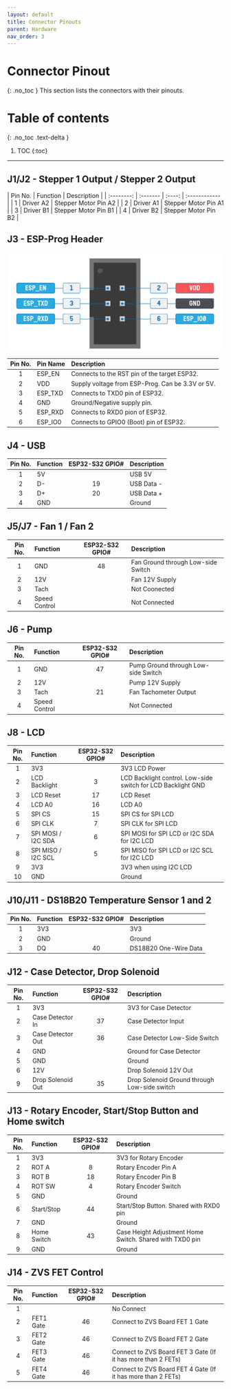 ```yaml
---
layout: default
title: Connector Pinouts
parent: Hardware
nav_order: 3
---
```


# Connector Pinout
{: .no_toc }
This section lists the connectors with their pinouts.


# Table of contents
{: .no_toc .text-delta }

1. TOC
{:toc}

---

## J1/J2 - Stepper 1 Output / Stepper 2 Output
<div class="code-example" markdown="1">

| Pin No.	| Function | Description   |
| :--------: | :------- | :----: | :------------ |
| 1	| Driver A2     | Stepper Motor Pin A2 |
| 2	| Driver A1     | Stepper Motor Pin A1 |
| 3	| Driver B1     | Stepper Motor Pin B1 |
| 4	| Driver B2     | Stepper Motor Pin B2 |

</div>

## J3 - ESP-Prog Header

![ESP-Prog](../../assets/images/esp-prog.png?raw=true "ESP-Prog")

<div class="code-example" markdown="1">

| Pin No.	| Pin Name	| Description |
| :--------: | :---- | :---- |
| 1	| ESP_EN |	Connects to the RST pin of the target ESP32. |
| 2	| VDD	| Supply voltage from ESP-Prog. Can be 3.3V or 5V. |
| 3	| ESP_TXD	| Connects to TXD0 pin of ESP32. |
| 4	| GND	| Ground/Negative supply pin. |
| 5	| ESP_RXD	| Connects to RXD0 pion of ESP32. |
| 6	| ESP_IO0 |	Connects to GPIO0 (Boot) pin of ESP32. |

</div>

## J4 - USB
<div class="code-example" markdown="1">

| Pin No.	| Function | ESP32-S32 GPIO# | Description   |
| :--------: | :------- | :----: | :------------ |
| 1	| 5V     |     | USB 5V |
| 2	| D-      | 19    | USB Data - |
| 3	| D+      | 20    | USB Data + |
| 4	| GND      |     | Ground |

</div>

## J5/J7 - Fan 1 / Fan 2
<div class="code-example" markdown="1">

| Pin No.	| Function | ESP32-S32 GPIO# | Description   |
| :--------: | :------- | :----: | :------------ |
| 1	| GND     | 48    | Fan Ground through Low-side Switch |
| 2	| 12V      |     | Fan 12V Supply |
| 3	| Tach     |     | Not Coonected |
| 4	| Speed Control      |     | Not Connected |

</div>

## J6 - Pump
<div class="code-example" markdown="1">

| Pin No.	| Function | ESP32-S32 GPIO# | Description   |
| :--------: | :------- | :----: | :------------ |
| 1	| GND     | 47    | Pump Ground through Low-side Switch |
| 2	| 12V      |     | Pump 12V Supply |
| 3	| Tach     |  21   | Fan Tachometer Output |
| 4	| Speed Control      |     | Not Connected |

</div>

## J8 - LCD
<div class="code-example" markdown="1">

| Pin No.	| Function | ESP32-S32 GPIO# | Description   |
| :--------: | :------- | :----: | :------------ |
| 1	| 3V3     |     | 3V3 LCD Power |
| 2	| LCD Backlight      |  3   | LCD Backlight control. Low-side switch for LCD Backlight GND |
| 3	| LCD Reset     |  17   | LCD Reset |
| 4	| LCD A0      |   16  | LCD A0 |
| 5	| SPI CS     | 15    | SPI CS for SPI LCD |
| 6	| SPI CLK      |   7  | SPI CLK for SPI LCD |
| 7	| SPI MOSI / I2C SDA     |  6   | SPI MOSI for SPI LCD or I2C SDA for I2C LCD |
| 8	| SPI MISO / I2C SCL      |   5  | SPI MISO for SPI LCD or I2C SCL for I2C LCD |
| 9	| 3V3     |     | 3V3 when using I2C LCD |
| 10 | GND      |     | Ground |

</div>

## J10/J11 - DS18B20 Temperature Sensor 1 and 2
<div class="code-example" markdown="1">

| Pin No.	| Function | ESP32-S32 GPIO# | Description   |
| :--------: | :------- | :----: | :------------ |
| 1	| 3V3     |    | 3V3 |
| 2	| GND      |     | Ground |
| 3	| DQ     |  40   | DS18B20 One-Wire Data |

</div>

## J12 - Case Detector, Drop Solenoid
<div class="code-example" markdown="1">

| Pin No.	| Function | ESP32-S32 GPIO# | Description   |
| :--------: | :------- | :----: | :------------ |
| 1	| 3V3     |     | 3V3 for Case Detector |
| 2	| Case Detector In     |  37   | Case Detector Input |
| 3	| Case Detector Out     |  36   | Case Detector Low-Side Switch |
| 4	| GND      |     | Ground for Case Detector|
| 5 | GND      |     | Ground |
| 6	| 12V      |     | Drop Solenoid 12V Out |
| 9 | Drop Solenoid Out      | 35    | Drop Solenoid Ground through Low-side switch |

</div>

## J13 - Rotary Encoder, Start/Stop Button and Home switch
<div class="code-example" markdown="1">

| Pin No.	| Function | ESP32-S32 GPIO# | Description   |
| :--------: | :------- | :----: | :------------ |
| 1	| 3V3     |     | 3V3 for Rotary Encoder |
| 2	| ROT A     |  8   | Rotary Encoder Pin A |
| 3	| ROT B     |  18   | Rotary Encoder Pin B |
| 4	| ROT SW     |   4  | Rotary Encoder Switch |
| 5 | GND      |     | Ground |
| 6	| Start/Stop      |   44  | Start/Stop Button. Shared with RXD0 pin |
| 7 | GND      |     | Ground |
| 8	| Home Switch      |   43  | Case Height Adjustment Home Switch. Shared with TXD0 pin |
| 9 | GND      |     | Ground |

</div>

## J14 - ZVS FET Control
<div class="code-example" markdown="1">

| Pin No.	| Function | ESP32-S32 GPIO# | Description   |
| :--------: | :------- | :----: | :------------ |
| 1	|      |    | No Connect |
| 2	| FET1 Gate      |  46   | Connect to ZVS Board FET 1 Gate |
| 3	| FET2 Gate      |  46   | Connect to ZVS Board FET 2 Gate |
| 4	| FET3 Gate      |  46   | Connect to ZVS Board FET 3 Gate (If it has more than 2 FETs) |
| 5	| FET4 Gate      |  46   | Connect to ZVS Board FET 4 Gate (If it has more than 2 FETs)|

</div>